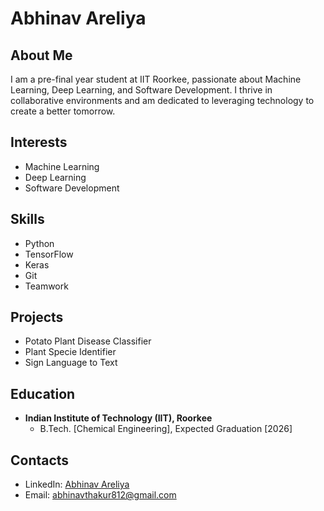 # Abhinav Areliya

## About Me

I am a pre-final year student at IIT Roorkee, passionate about Machine Learning, Deep Learning, and Software Development. I thrive in collaborative environments and am dedicated to leveraging technology to create a better tomorrow.

## Interests

- Machine Learning
- Deep Learning
- Software Development

## Skills

- Python
- TensorFlow
- Keras
- Git
- Teamwork

## Projects

- Potato Plant Disease Classifier
- Plant Specie Identifier
- Sign Language to Text

## Education

- **Indian Institute of Technology (IIT), Roorkee**
  - B.Tech. [Chemical Engineering], Expected Graduation [2026]

## Contacts

- LinkedIn: [Abhinav Areliya](https://www.linkedin.com/in/abhinav-areliya-91aa13260)
- Email: abhinavthakur812@gmail.com


<!---
abhinav4-123/abhinav4-123 is a ✨ special ✨ repository because its `README.md` (this file) appears on your GitHub profile.
You can click the Preview link to take a look at your changes.
--->
